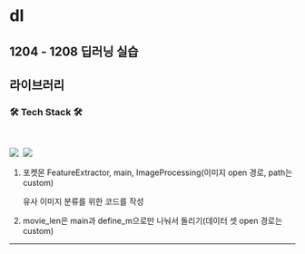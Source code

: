 # dl
## 1204 - 1208 딥러닝 실습

## 라이브러리
<h3 align="left"><b>🛠 Tech Stack 🛠</b></h3>
</br>
<p align="left">
<img src="https://img.shields.io/badge/Python-blue?style=flat-square&logo=Python&logoColor=white"/></a>&nbsp 
<img src="https://img.shields.io/badge/Tensorflow-1572B6?style=flat-square&logo=Tensorflow&logoColor=white"/></a> &nbsp


1. 포켓몬 FeatureExtractor, main, ImageProcessing(이미지 open 경로, path는 custom)

   유사 이미지 분류를 위한 코드를 작성










3. movie_len은 main과 define_m으로만 나눠서 돌리기(데이터 셋 open 경로는 custom)
---------------------------------------------------------------------------


